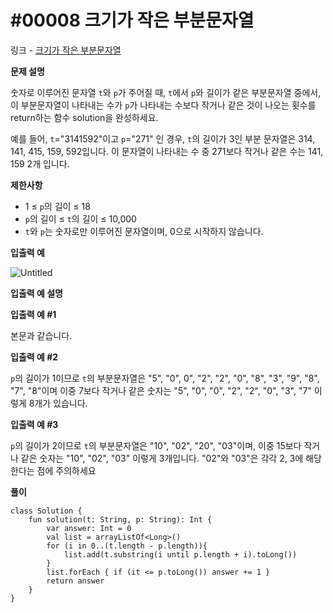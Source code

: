 # #00008 크기가 작은 부분문자열

링크 -  [크기가 작은 부분문자열](https://school.programmers.co.kr/learn/courses/30/lessons/147355?language=kotlin)

**문제 설명**

숫자로 이루어진 문자열 `t`와 `p`가 주어질 때, `t`에서 `p`와 길이가 같은 부분문자열 중에서, 이 부분문자열이 나타내는 수가 `p`가 나타내는 수보다 작거나 같은 것이 나오는 횟수를 return하는 함수 solution을 완성하세요.

예를 들어, `t`="3141592"이고 `p`="271" 인 경우, `t`의 길이가 3인 부분 문자열은 314, 141, 415, 159, 592입니다. 이 문자열이 나타내는 수 중 271보다 작거나 같은 수는 141, 159 2개 입니다.

****제한사항****

- 1 ≤ `p`의 길이 ≤ 18
- `p`의 길이 ≤ `t`의 길이 ≤ 10,000
- `t`와 `p`는 숫자로만 이루어진 문자열이며, 0으로 시작하지 않습니다.

****입출력 예****

![Untitled](https://user-images.githubusercontent.com/105714784/213866079-46d0b7da-2339-46fe-952d-fa9eb0370b34.png)

****입출력 예 설명****

**입출력 예 #1**

본문과 같습니다.

**입출력 예 #2**

`p`의 길이가 1이므로 `t`의 부분문자열은 "5", "0", 0", "2", "2", "0", "8", "3", "9", "8", "7", "8"이며 이중 7보다 작거나 같은 숫자는 "5", "0", "0", "2", "2", "0", "3", "7" 이렇게 8개가 있습니다.

**입출력 예 #3**

`p`의 길이가 2이므로 `t`의 부분문자열은 "10", "02", "20", "03"이며, 이중 15보다 작거나 같은 숫자는 "10", "02", "03" 이렇게 3개입니다. "02"와 "03"은 각각 2, 3에 해당한다는 점에 주의하세요

**풀이**

```
class Solution {
    fun solution(t: String, p: String): Int {
        var answer: Int = 0
        val list = arrayListOf<Long>()
        for (i in 0..(t.length - p.length)){
            list.add(t.substring(i until p.length + i).toLong())
        }
        list.forEach { if (it <= p.toLong()) answer += 1 }
        return answer
    }
}
```
